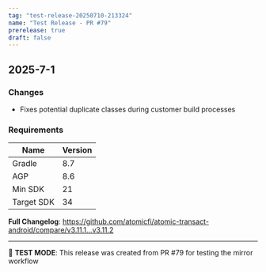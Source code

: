 ```yaml
---
tag: "test-release-20250710-213324"
name: "Test Release - PR #79"
prerelease: true
draft: false
---
```


## 2025-7-1

### Changes

- Fixes potential duplicate classes during customer build processes

### Requirements

| Name | Version |
|----------|----------|
| Gradle | 8.7 |
| AGP | 8.6 |
| Min SDK  | 21 |
| Target SDK | 34 |

**Full Changelog**: https://github.com/atomicfi/atomic-transact-android/compare/v3.11.1...v3.11.2

---
🧪 **TEST MODE**: This release was created from PR #79 for testing the mirror workflow
